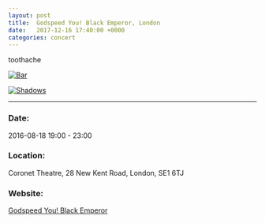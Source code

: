 ```yaml
---
layout: post
title:  Godspeed You! Black Emperor, London
date:   2017-12-16 17:40:00 +0000
categories: concert
---
```


toothache

[![Bar](/notes/images/2016-08-18-gybe-coronet/preview/DSCF4902.JPG)](/notes/images/2016-08-18-gybe-coronet/DSCF4902.JPG)

[![Shadows](/notes/images/2016-08-18-gybe-coronet/preview/DSCF4901.JPG)](/notes/images/2016-08-18-gybe-coronet/DSCF4901.JPG)


---

### Date:

2016-08-18 19:00 - 23:00

### Location:

Coronet Theatre, 28 New Kent Road, London, SE1 6TJ

### Website:

[Godspeed You! Black Emperor](http://www.coronettheatre.co.uk/events/godspeed-you-black-emperor/)
